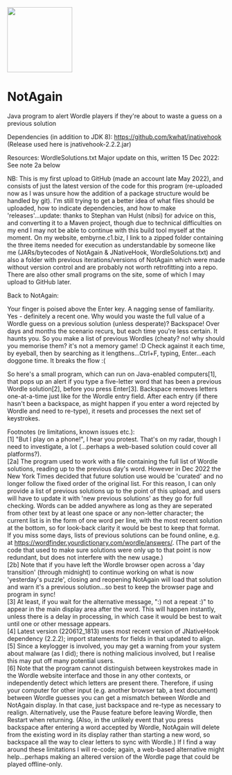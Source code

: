 <img src="https://repository-images.githubusercontent.com/501008140/0ed3fb4f-c624-4dde-b0fc-471c742e0e24" width="150">

# NotAgain

Java program to alert Wordle players if they're about to waste a guess on a previous solution

Dependencies (in addition to JDK 8): https://github.com/kwhat/jnativehook
(Release used here is jnativehook-2.2.2.jar)

Resources: WordleSolutions.txt
Major update on this, written 15 Dec 2022: See note 2a below


NB: This is my first upload to GitHub (made an account late May 2022), and consists of just the latest version of the code for this program (re-uploaded now as I was unsure how the addition of a package structure would be handled by git). I'm still trying to get a better idea of what files should be uploaded, how to indicate dependencies, and how to make 'releases'...update: thanks to Stephan van Hulst (nibsi) for advice on this, and converting it to a Maven project, though due to technical difficulties on my end I may not be able to continue with this build tool myself at the moment. On my website, embyrne.c1.biz, I link to a zipped folder containing the three items needed for execution as understandable by someone like me (JARs/bytecodes of NotAgain & JNativeHook, WordleSolutions.txt) and also a folder with previous iterations/versions of NotAgain which were made without version control and are probably not worth retrofitting into a repo. There are also other small programs on the site, some of which I may upload to GitHub later.

Back to NotAgain:

Your finger is poised above the Enter key. A nagging sense of familiarity. Yes - definitely a recent one. Why would you waste the full value of a Wordle guess on a previous solution (unless desperate)? Backspace! Over days and months the scenario recurs, but each time you're less certain. It haunts you. So you make a list of previous Wordles (cheaty? no! why should you memorise them? it's not a memory game! :D Check against it each time, by eyeball, then by searching as it lengthens...Ctrl+F, typing, Enter...each doggone time. It breaks the flow :(

So here's a small program, which can run on Java-enabled computers[1], that pops up an alert if you type a five-letter word that has been a previous Wordle solution[2], before you press Enter[3]. Backspace removes letters one-at-a-time just like for the Wordle entry field. After each entry (if there hasn't been a backspace, as might happen if you enter a word rejected by Wordle and need to re-type), it resets and processes the next set of keystrokes.

Footnotes (re limitations, known issues etc.):<br>
[1] "But I play on a phone!", I hear you protest. That's on my radar, though I need to investigate, a lot (...perhaps a web-based solution could cover all platforms?).<br>
[2a] The program used to work with a file containing the full list of Wordle solutions, reading up to the previous day's word. However in Dec 2022 the New York Times decided that future solution use would be 'curated' and no longer follow the fixed order of the original list. For this reason, I can only provide a list of previous solutions up to the point of this upload, and users will have to update it with 'new previous solutions' as they go for full checking. Words can be added anywhere as long as they are seperated from other text by at least one space or any non-letter character; the current list is in the form of one word per line, with the most recent solution at the bottom, so for look-back clarity it would be best to keep that format. If you miss some days, lists of previous solutions can be found online, e.g. at https://wordfinder.yourdictionary.com/wordle/answers/. (The part of the code that used to make sure solutions were only up to that point is now redundant, but does not interfere with the new usage.)<br>
[2b] Note that if you have left the Wordle browser open across a 'day transition' (through midnight) to continue working on what is now 'yesterday's puzzle', closing and reopening NotAgain will load that solution and warn it's a previous solution...so best to keep the browser page and program in sync!<br>
[3] At least, if you wait for the alternative message, ":) not a repeat :)" to appear in the main display area after the word. This will happen instantly, unless there is a delay in processing, in which case it would be best to wait until one or other message appears.<br>
[4] Latest version (220612_1813) uses most recent version of JNativeHook dependency (2.2.2); import statements for fields in that updated to align.<br>
[5] Since a keylogger is involved, you may get a warning from your system about malware (as I did); there is nothing malicious involved, but I realise this may put off many potential users.<br>
[6] Note that the program cannot distinguish between keystrokes made in the Wordle website interface and those in any other contexts, or independently detect which letters are present there. Therefore, if using your computer for other input (e.g. another browser tab, a text document) between Wordle guesses you can get a mismatch between Wordle and NotAgain display. In that case, just backspace and re-type as necessary to realign. Alternatively, use the Pause feature before leaving Wordle, then Restart when returning. (Also, in the unlikely event that you press backspace after entering a word accepted by Wordle, NotAgain will delete from the existing word in its display rather than starting a new word, so backspace all the way to clear letters to sync with Wordle.) If I find a way around these limitations I will re-code; again, a web-based alternative might help...perhaps making an altered version of the Wordle page that could be played offline-only.
